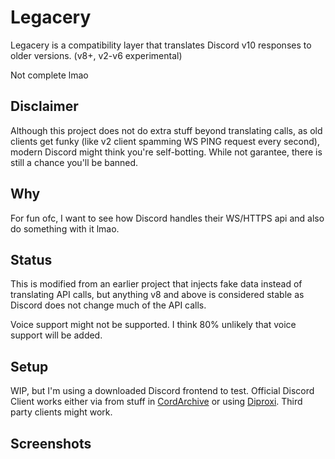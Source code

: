 # Legacery

Legacery is a compatibility layer that translates Discord v10 responses to older versions. (v8+, v2-v6 experimental)

Not complete lmao

## Disclaimer

Although this project does not do extra stuff beyond translating calls, as old clients get funky (like v2 client spamming WS PING request every second), modern Discord might think you're self-botting. While not garantee, there is still a chance you'll be banned.

## Why

For fun ofc, I want to see how Discord handles their WS/HTTPS api and also do something with it lmao.

## Status

This is modified from an earlier project that injects fake data instead of translating API calls, but anything v8 and above is considered stable as Discord does not change much of the API calls.

Voice support might not be supported. I think 80% unlikely that voice support will be added.

## Setup

WIP, but I'm using a downloaded Discord frontend to test. Official Discord Client works either via from stuff in [CordArchive](https://github.com/cordarchive) or using [Diproxi](https://github.com/V3L0C1T13S/reflectcord/blob/main/docs/diproxi_setup.md). Third party clients might work.

## Screenshots

